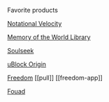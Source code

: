 Favorite products

<a href= "https://notational.net/"> Notational Velocity </a>

<a href= "https://library.memoryoftheworld.org/"> Memory of the World Library </a>

<a href= "https://www.slsknet.org/news/"> Soulseek </a>

<a href= "https://ublockorigin.com/">uBlock Origin</a>

<a href= "https://freedom.to/">Freedom</a> [[pull]] [[freedom-app]]

<a href= "https://fouadwa.com/">Fouad</a>
